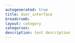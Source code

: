 ```yaml
---
autogenerated: true
title: User_interface
breadcrumb: 
layout: category
categories: 
description: test description
---
```


